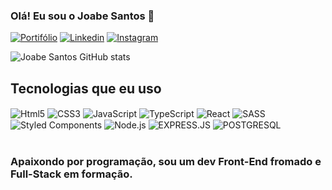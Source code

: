 ### Olá! Eu sou o Joabe Santos 👋
[![Portifólio](https://img.shields.io/badge/UpWork-6FDA44?style=for-the-badge&logo=Upwork&logoColor=white)](https://portifolio-joabe-santos.vercel.app/)
[![Linkedin](https://img.shields.io/badge/LinkedIn-0077B5?style=for-the-badge&logo=linkedin&logoColor=white)](https://www.linkedin.com/in/joabe-santos-5a20a3206/)
[![Instagram](https://img.shields.io/badge/Instagram-E4405F?style=for-the-badge&logo=instagram&logoColor=white)](https://www.instagram.com/joabe_sntss/)

![Joabe Santos GitHub stats](https://github-readme-stats.vercel.app/api?username=joabesnts09&show_icons=true&theme=radical)

## Tecnologias que eu uso

<div style="display: inline_block">
    <img align="center" alt="Html5" src="https://img.shields.io/badge/HTML5-E34F26?style=for-the-badge&logo=html5&logoColor=white" />
    <img align="center" alt="CSS3" src="https://img.shields.io/badge/CSS3-1572B6?style=for-the-badge&logo=css3&logoColor=white" />
    <img align="center" alt="JavaScript" src="https://img.shields.io/badge/JavaScript-F7DF1E?style=for-the-badge&logo=javascript&logoColor=black" />
    <img align="center" alt="TypeScript" src="https://img.shields.io/badge/TypeScript-007ACC?style=for-the-badge&logo=typescript&logoColor=white" />
    <img align="center" alt="React" src="https://img.shields.io/badge/React-20232A?style=for-the-badge&logo=react&logoColor=61DAFB" />
    <img align="center" alt="SASS" src="https://img.shields.io/badge/Sass-CC6699?style=for-the-badge&logo=sass&logoColor=white" />
    <img align="center" alt="Styled Components" src="https://img.shields.io/badge/styled--components-DB7093?style=for-the-badge&logo=styled-components&logoColor=white" />
    <img align="center" alt="Node.js" src="https://img.shields.io/badge/Node.js-43853D?style=for-the-badge&logo=node.js&logoColor=white" />
    <img align="center" alt="EXPRESS.JS" src="https://img.shields.io/badge/Express.js-404D59?style=for-the-badge" />
    <img align="center" alt="POSTGRESQL" src="https://img.shields.io/badge/PostgreSQL-316192?style=for-the-badge&logo=postgresql&logoColor=white" />
</div><br/>

### Apaixondo por programação, sou um dev Front-End fromado e Full-Stack em formação.
